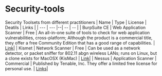 # Security-tools
Security Toolsets from different practitioners 
| Name | Type | License | Deatils | Links |
| --- | --- |--| -- | -- |
| BurpSuite CE | Web Application Scanner | Free | An all-in-one suite of tools to check for web application vulnerabilities, cross-platform; Although the product is a commercial title, they offer a free Community Edition that has a good range of capabilities. | [Link](https://portswigger.net/burp)|
| Kismet | Network Scanner | Free | Can be used as a network detector, or packet sniffer for 802.11 abgn wireless LANs; runs on Linux, but a clone exists for MacOSX (KisMac) | [Link](https://www.kismetwireless.net/)|
| Nessus | Application Scanner | Commercial | Published by Tenable, Inc. They offer a limited free license for personal use. | [Links](https://www.tenable.com/products/nessus/nessus-professional)|
